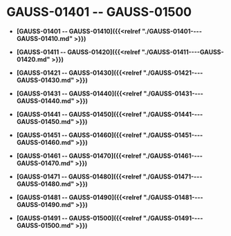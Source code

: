 # GAUSS-01401 -- GAUSS-01500

-   **[GAUSS-01401 -- GAUSS-01410]({{<relref "./GAUSS-01401----GAUSS-01410.md" >}})**  

-   **[GAUSS-01411 -- GAUSS-01420]({{<relref "./GAUSS-01411----GAUSS-01420.md" >}})**  

-   **[GAUSS-01421 -- GAUSS-01430]({{<relref "./GAUSS-01421----GAUSS-01430.md" >}})**  

-   **[GAUSS-01431 -- GAUSS-01440]({{<relref "./GAUSS-01431----GAUSS-01440.md" >}})**  

-   **[GAUSS-01441 -- GAUSS-01450]({{<relref "./GAUSS-01441----GAUSS-01450.md" >}})**  

-   **[GAUSS-01451 -- GAUSS-01460]({{<relref "./GAUSS-01451----GAUSS-01460.md" >}})**  

-   **[GAUSS-01461 -- GAUSS-01470]({{<relref "./GAUSS-01461----GAUSS-01470.md" >}})**  

-   **[GAUSS-01471 -- GAUSS-01480]({{<relref "./GAUSS-01471----GAUSS-01480.md" >}})**  

-   **[GAUSS-01481 -- GAUSS-01490]({{<relref "./GAUSS-01481----GAUSS-01490.md" >}})**  

-   **[GAUSS-01491 -- GAUSS-01500]({{<relref "./GAUSS-01491----GAUSS-01500.md" >}})**  



